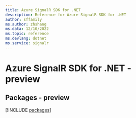```yaml
---
title: Azure SignalR SDK for .NET
description: Reference for Azure SignalR SDK for .NET
author: sffamily
ms.author: zhshang
ms.data: 12/10/2022
ms.topic: reference
ms.devlang: dotnet
ms.service: signalr
---
```

# Azure SignalR SDK for .NET - preview
## Packages - preview
[!INCLUDE [packages](signalr-index.md)]